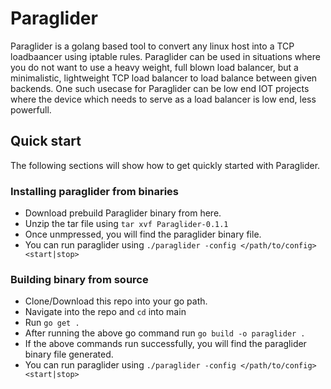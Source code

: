 # Paraglider

Paraglider is a golang based tool to convert any linux host into a TCP loadbaancer using iptable rules. Paraglider can be used
in situations where you do not want to use a heavy weight, full blown load balancer, but a minimalistic, lightweight 
TCP load balancer to load balance between given backends. One such usecase for Paraglider can be low end IOT projects where
the device which needs to serve as a load balancer is low end, less powerfull.

## Quick start

The following sections will show how to get quickly started with Paraglider.

### Installing paraglider from binaries

- Download prebuild Paraglider binary from here.
- Unzip the tar file using ```tar xvf Paraglider-0.1.1```
- Once unmpressed, you will find the paraglider binary file.
- You can run paraglider using ```./paraglider -config </path/to/config> <start|stop>```

### Building binary from source

- Clone/Download this repo into your go path.
- Navigate into the repo and ```cd``` into main
- Run ```go get .```
- After running the above go command run ```go build -o paraglider .```
- If the above commands run successfully, you will find the paraglider binary file generated.
- You can run paraglider using ```./paraglider -config </path/to/config> <start|stop>```
